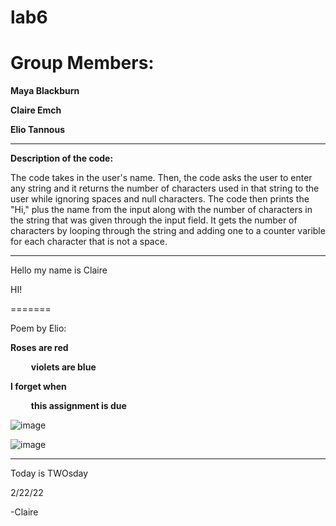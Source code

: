 # lab6
# Group Members:

**Maya Blackburn**

**Claire Emch**

**Elio Tannous**

---------------------------------------------------------------------------

**Description of the code:**

The code takes in the user's name. Then, the code asks the user to enter any string and it returns the number of characters used in that string to the user while ignoring spaces and null characters. The code then prints the "Hi," plus the name from the input along with the number of characters in the string that was given through the input field. It gets the number of characters by looping through the string and adding one to a counter varible for each character that is not a space.

---------------------------------------------------------------------------


Hello my name is Claire

HI!


=======

Poem by Elio:

**Roses are red**

&ensp; &ensp; &ensp;  **violets are blue**

**I forget when**

&ensp; &ensp; &ensp;  **this assignment is due**



![image](https://media.giphy.com/media/GWbgn9RqVfk1bHQBr1/giphy.gif)


![image](https://media.giphy.com/media/2rAKTgJIQe1buYU1R5/giphy.gif)

---------------------------------------------------------------------------

Today is TWOsday

2/22/22

-Claire


